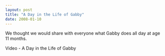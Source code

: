 ```yaml
---
layout: post
title: "A Day in the Life of Gabby"
date: 2008-01-10
---
```


<p>We thought we would share with everyone what Gabby does all day at age 11 months.</p>
<div id="day">Video - A Day in the Life of Gabby</div>
<script type="text/javascript"> var so = new SWFObject("http://i170.photobucket.com/player.swf?file=http://vid170.photobucket.com/albums/u252/mjpalad/GabbyUpdate.flv", "day", "430", "389", "8", "#EDEBDA"); so.write("day"); </script>
